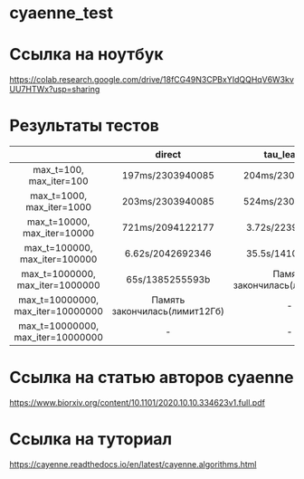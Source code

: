 # cyaenne_test

# Ссылка на ноутбук
https://colab.research.google.com/drive/18fCG49N3CPBxYIdQQHqV6W3kvUU7HTWx?usp=sharing


# Результаты тестов

|  | direct | tau_leaping | tau_adaptive |
| :---: | :---: | :---: | :---: |
| max_t=100, max_iter=100 | 197ms/2303940085  | 204ms/2303940085 | 204ms/2303940085 |
| max_t=1000, max_iter=1000  | 203ms/2303940085 | 524ms/2303940085 | 199ms/2303940085  |
| max_t=10000, max_iter=10000 | 721ms/2094122177 | 3.72s/2239406247 | 706ms/2303940085  |
| max_t=100000, max_iter=100000 |6.62s/2042692346 | 35.5s/1410082288 | 5.33s/2042692346 |
| max_t=1000000, max_iter=1000000 | 65s/1385255593b | Память закончилась(лимит12Гб) | 51.1s/219502016 |
| max_t=10000000, max_iter=10000000 | Память закончилась(лимит12Гб) | - | 8m 27s/888043726 |
| max_t=10000000, max_iter=10000000 | - | - | Память закончилась(лимит12Гб) |

# Ссылка на статью авторов cyaenne
https://www.biorxiv.org/content/10.1101/2020.10.10.334623v1.full.pdf

# Ссылка на туториал
https://cayenne.readthedocs.io/en/latest/cayenne.algorithms.html
